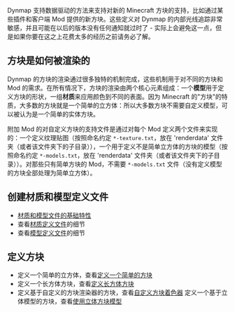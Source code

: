 Dynmap 支持数据驱动的方法来支持对新的 Minecraft 方块的支持，比如通过某些插件和客户端 Mod 提供的新方块。这些定义对 Dynmap 的内部光线追踪非常敏感，并且可能在以后的版本没有任何通知就过时了 - 实际上会避免这一点，但是如果你要在这之上花费太多的经历之前请务必了解。

## 方块是如何被渲染的

Dynmap 的方块的渲染通过很多独特的机制完成，这些机制用于对不同的方块和 Mod 的需求。在所有情况下，方块的渲染由两个核心元素组成：一个**模型**用于定义方块的形状，一组**材质**来应用颜色到不同的表面。因为 Minecraft 的"方块"的特质，大多数的方块就是一个简单的立方体：所以大多数方块不需要自定义模型，可以被认为是一个简单的实体方块。

附加 Mod 的对自定义方块的支持文件是通过对每个 Mod 定义两个文件来实现的：一个定义纹理贴图（按照命名约定 `*-texture.txt`，放在 'renderdata' 文件夹（或者该文件夹下的子目录）），一个用于定义不是简单立方体的方块的模型（按照命名约定 `*-models.txt`，放在 'renderdata' 文件夹（或者该文件夹下的子目录））。对那些只有简单方块的 Mod，不需要 `*-models.txt` 文件（没有定义模型的方块全部处理为简单立方体）。

## 创建材质和模型定义文件
* [材质和模型文件的基础特性](/Common-Features-for-Texture-and-Model-Definition-Files.md)
* 查看[材质定义文件](/Texture-Definition-Files.md)的细节
* 查看[模型定义文件](/Model-Definition-Files.md)的细节

## 定义方块
* 定义一个简单的立方体，查看[定义一个简单的方块](/Defining-a-Simple-Block.md)
* 定义一个长方体方块，查看[定义长方体方块](/Defining-a-Cuboid-Block.md)
* 定义基于自定义的方块渲染器的方块，查看[自定义方块着色器](/Defining-a-Block-using-a-Custom-Block-Renderer.md)
定义一个基于立体模型的方块，查看[使用立体方块模型](/Defining-a-block-using-a-volumetric-block-model.md)
